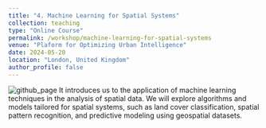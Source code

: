 ```yaml
---
title: "4. Machine Learning for Spatial Systems"
collection: teaching
type: "Online Course"
permalink: /workshop/machine-learning-for-spatial-systems
venue: "Plaform for Optimizing Urban Intelligence"
date: 2024-05-20
location: "London, United Kingdom"
author_profile: false
---
```


![github_page](https://www.dropbox.com/scl/fi/dfmpf0uovlba2sxdcueu8/machine-learning-for-spatial-system.jpg?rlkey=wxevti01n674xhugpuvfzm9fo&raw=1)
It introduces us to the application of machine learning techniques in the analysis of spatial data. We will explore algorithms and models tailored for spatial systems, such as land cover classification, spatial pattern recognition, and predictive modeling using geospatial datasets.